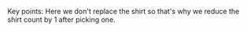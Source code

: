 Key points:
Here we don't replace the shirt so that's why we reduce the shirt count by 1 after picking one.